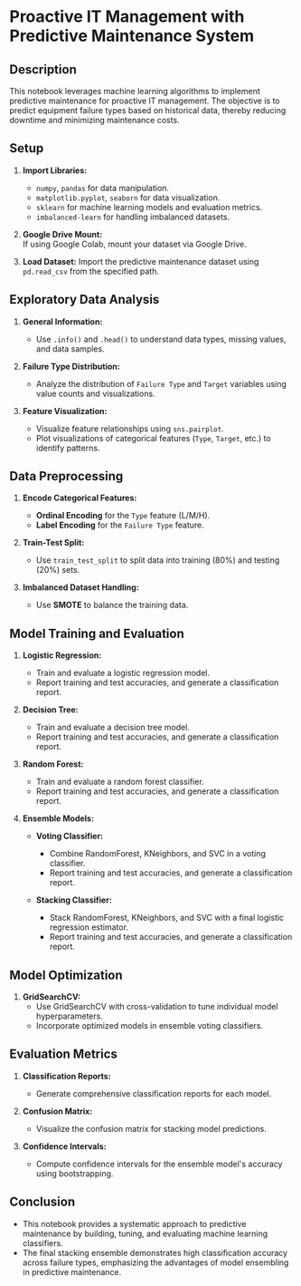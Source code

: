 # Proactive IT Management with Predictive Maintenance System

## Description
This notebook leverages machine learning algorithms to implement predictive maintenance for proactive IT management. The objective is to predict equipment failure types based on historical data, thereby reducing downtime and minimizing maintenance costs.

## Setup
1. **Import Libraries:**
   - `numpy`, `pandas` for data manipulation.
   - `matplotlib.pyplot`, `seaborn` for data visualization.
   - `sklearn` for machine learning models and evaluation metrics.
   - `imbalanced-learn` for handling imbalanced datasets.

2. **Google Drive Mount:**  
   If using Google Colab, mount your dataset via Google Drive.

3. **Load Dataset:**
   Import the predictive maintenance dataset using `pd.read_csv` from the specified path.

## Exploratory Data Analysis
1. **General Information:**  
   - Use `.info()` and `.head()` to understand data types, missing values, and data samples.

2. **Failure Type Distribution:**  
   - Analyze the distribution of `Failure Type` and `Target` variables using value counts and visualizations.

3. **Feature Visualization:**  
   - Visualize feature relationships using `sns.pairplot`.
   - Plot visualizations of categorical features (`Type`, `Target`, etc.) to identify patterns.

## Data Preprocessing
1. **Encode Categorical Features:**  
   - **Ordinal Encoding** for the `Type` feature (L/M/H).  
   - **Label Encoding** for the `Failure Type` feature.

2. **Train-Test Split:**  
   - Use `train_test_split` to split data into training (80%) and testing (20%) sets.

3. **Imbalanced Dataset Handling:**  
   - Use **SMOTE** to balance the training data.

## Model Training and Evaluation
1. **Logistic Regression:**  
   - Train and evaluate a logistic regression model.
   - Report training and test accuracies, and generate a classification report.

2. **Decision Tree:**  
   - Train and evaluate a decision tree model.
   - Report training and test accuracies, and generate a classification report.

3. **Random Forest:**  
   - Train and evaluate a random forest classifier.
   - Report training and test accuracies, and generate a classification report.

4. **Ensemble Models:**  
   - **Voting Classifier:**  
     - Combine RandomForest, KNeighbors, and SVC in a voting classifier.
     - Report training and test accuracies, and generate a classification report.

   - **Stacking Classifier:**  
     - Stack RandomForest, KNeighbors, and SVC with a final logistic regression estimator.
     - Report training and test accuracies, and generate a classification report.

## Model Optimization
1. **GridSearchCV:**  
   - Use GridSearchCV with cross-validation to tune individual model hyperparameters.
   - Incorporate optimized models in ensemble voting classifiers.

## Evaluation Metrics
1. **Classification Reports:**  
   - Generate comprehensive classification reports for each model.

2. **Confusion Matrix:**  
   - Visualize the confusion matrix for stacking model predictions.

3. **Confidence Intervals:**  
   - Compute confidence intervals for the ensemble model's accuracy using bootstrapping.

## Conclusion
- This notebook provides a systematic approach to predictive maintenance by building, tuning, and evaluating machine learning classifiers.
- The final stacking ensemble demonstrates high classification accuracy across failure types, emphasizing the advantages of model ensembling in predictive maintenance.
